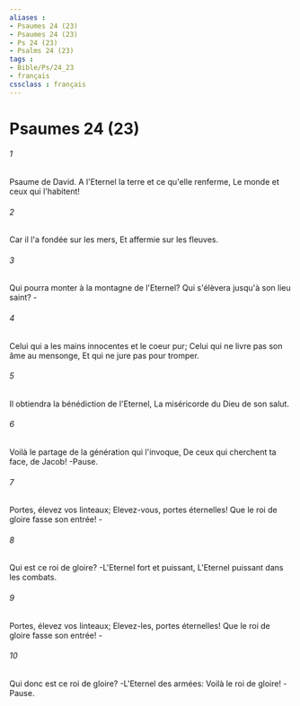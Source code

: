```yaml
---
aliases : 
- Psaumes 24 (23)
- Psaumes 24 (23)
- Ps 24 (23)
- Psalms 24 (23)
tags : 
- Bible/Ps/24_23
- français
cssclass : français
---
```


# Psaumes 24 (23)

###### 1
Psaume de David. A l'Eternel la terre et ce qu'elle renferme, Le monde et ceux qui l'habitent!
###### 2
Car il l'a fondée sur les mers, Et affermie sur les fleuves.
###### 3
Qui pourra monter à la montagne de l'Eternel? Qui s'élèvera jusqu'à son lieu saint? -
###### 4
Celui qui a les mains innocentes et le coeur pur; Celui qui ne livre pas son âme au mensonge, Et qui ne jure pas pour tromper.
###### 5
Il obtiendra la bénédiction de l'Eternel, La miséricorde du Dieu de son salut.
###### 6
Voilà le partage de la génération qui l'invoque, De ceux qui cherchent ta face, de Jacob! -Pause.
###### 7
Portes, élevez vos linteaux; Elevez-vous, portes éternelles! Que le roi de gloire fasse son entrée! -
###### 8
Qui est ce roi de gloire? -L'Eternel fort et puissant, L'Eternel puissant dans les combats.
###### 9
Portes, élevez vos linteaux; Elevez-les, portes éternelles! Que le roi de gloire fasse son entrée! -
###### 10
Qui donc est ce roi de gloire? -L'Eternel des armées: Voilà le roi de gloire! -Pause.
